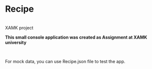 # Recipe
<br>
XAMK project
<br>

**This small console application was created as Assignment at XAMK university** 

<br>

For mock data, you can use Recipe.json file to test the app.